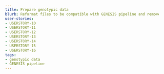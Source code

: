 ```yaml
---
title: Prepare genotypic data
blurb: Reformat files to be compatible with GENESIS pipeline and remove confounding variables
user-stories:
- USERSTORY-10
- USERSTORY-11
- USERSTORY-12
- USERSTORY-13
- USERSTORY-14
- USERSTORY-15
- USERSTORY-16
tags:
- genotypic data
- GENESIS pipeline
---
```

